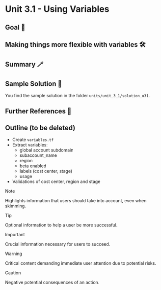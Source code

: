 # Unit 3.1 - Using Variables

## Goal 🎯

## Making things more flexible with variables 🛠️

## Summary 🪄


## Sample Solution 🛟

You find the sample solution in the folder `units/unit_3_1/solution_u31`.

## Further References 📝

## Outline (to be deleted)

- Create `variables.tf`
- Extract variables:
   - global account subdomain
   - subaccount_name
   - region
   - beta enabled
   - labels (cost center, stage)
   - usage
- Validations of cost center, region and stage

> [!NOTE]
> Highlights information that users should take into account, even when skimming.

> [!TIP]
> Optional information to help a user be more successful.

> [!IMPORTANT]
> Crucial information necessary for users to succeed.

> [!WARNING]
> Critical content demanding immediate user attention due to potential risks.

> [!CAUTION]
> Negative potential consequences of an action.
